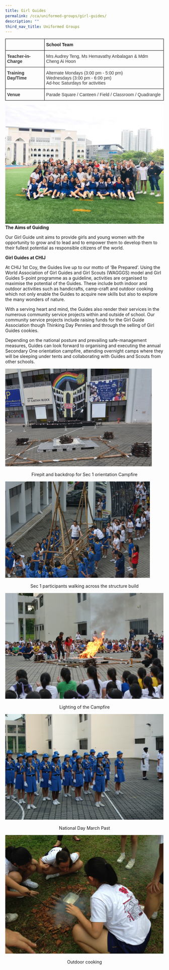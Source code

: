 ```yaml
---
title: Girl Guides
permalink: /cca/uniformed-groups/girl-guides/
description: ""
third_nav_title: Uniformed Groups
---
```

<style type="text/css">
.tg  {border-collapse:collapse;border-spacing:0;}
.tg td{border-color:black;border-style:solid;border-width:1px;font-family:Arial, sans-serif;font-size:14px;
  overflow:hidden;padding:10px 5px;word-break:normal;}
.tg th{border-color:black;border-style:solid;border-width:1px;font-family:Arial, sans-serif;font-size:14px;
  font-weight:normal;overflow:hidden;padding:10px 5px;word-break:normal;}
.tg .tg-pvk6{color:#333;text-align:left;vertical-align:middle}
.tg .tg-osjb{color:#333;font-weight:bold;text-align:left;vertical-align:top}
.tg .tg-0lax{text-align:left;vertical-align:top}
</style>
<table class="tg">
<thead>
  <tr>
    <th class="tg-osjb"></th>
    <th class="tg-0lax"><span style="font-weight:bold">School Team</span></th>
  </tr>
</thead>
<tbody>
  <tr>
    <td class="tg-osjb">Teacher-in-Charge</td>
    <td class="tg-pvk6"><span style="color:inherit;background-color:transparent">Mrs Audrey Teng, Ms Hemavathy Anbalagan &amp; Mdm Cheng Ai Hoon</span></td>
  </tr>
  <tr>
    <td class="tg-osjb">Training Day/Time<br></td>
    <td class="tg-pvk6"><span style="color:inherit;background-color:transparent">Alternate Mondays (3:00 pm - 5:00 pm)</span><br><span style="color:inherit;background-color:transparent">Wednesdays (3:00 pm - 6:00 pm)</span><br><span style="color:inherit;background-color:transparent">Ad-hoc Saturdays for activities</span></td>
  </tr>
  <tr>
    <td class="tg-osjb">Venue<br></td>
    <td class="tg-pvk6"><span style="color:inherit;background-color:transparent">Parade Square / Canteen / Field / Classroom / Quadrangle</span></td>
  </tr>
</tbody>
</table>

![](/images/Girl%20Guides%201.jpg)
**The Aims of Guiding**

Our Girl Guide unit aims to provide girls and young women with the opportunity to grow and to lead and to empower them to develop them to their fullest potential as responsible citizens of the world.

**Girl Guides at CHIJ**&nbsp;

At CHIJ 1st Coy, the Guides live up to our motto of ‘Be Prepared’. Using the World Association of Girl Guides and Girl Scouts (WAGGGS) model and Girl Guides 5-point programme as a guideline, activities are organised to maximise the potential of the Guides. These include both indoor and outdoor activities such as handicrafts, camp-craft and outdoor cooking which not only enable the Guides to acquire new skills but also to explore the many wonders of nature.

  

With a serving heart and mind, the Guides also render their services in the numerous community service projects within and outside of school. Our community service projects include raising funds for the Girl Guide Association though Thinking Day Pennies and through the selling of Girl Guides cookies.

  

Depending on the national posture and prevailing safe-management measures, Guides can look forward to organising and executing the annual Secondary One orientation campfire, attending overnight camps where they will be sleeping under tents and collaborating with Guides and Scouts from other schools.

![](/images/Girl%20Guides%20(Students-2).png)
<center>Firepit and backdrop for Sec 1 orientation Campfire</center>

![](/images/Girl%20Guides%20(Students-3).png)
<center>Sec 1 participants walking across the structure build</center>

![](/images/Girl%20Guides%20(Students-4).png)
<center>Lighting of the Campfire</center>

![](/images/Girl%20Guides%20(Students-5).png)
<center>National Day March Past</center>

![](/images/Girl%20Guides%20(Students-6).png)
<center>Outdoor cooking</center>